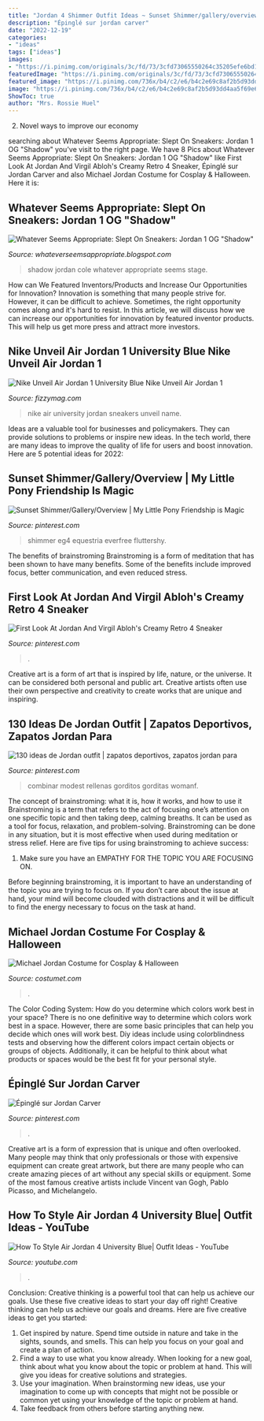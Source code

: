 ```yaml
---
title: "Jordan 4 Shimmer Outfit Ideas ~ Sunset Shimmer/gallery/overview"
description: "Épinglé sur jordan carver"
date: "2022-12-19"
categories:
- "ideas"
tags: ["ideas"]
images:
- "https://i.pinimg.com/originals/3c/fd/73/3cfd73065550264c35205efe6bd1c7fb.png"
featuredImage: "https://i.pinimg.com/originals/3c/fd/73/3cfd73065550264c35205efe6bd1c7fb.png"
featured_image: "https://i.pinimg.com/736x/b4/c2/e6/b4c2e69c8af2b5d93dd4aa5f69e62e1a.jpg"
image: "https://i.pinimg.com/736x/b4/c2/e6/b4c2e69c8af2b5d93dd4aa5f69e62e1a.jpg"
ShowToc: true
author: "Mrs. Rossie Huel"
---
```



2. Novel ways to improve our economy

	

		
searching about Whatever Seems Appropriate: Slept On Sneakers: Jordan 1 OG &quot;Shadow&quot; you've visit to the right page. We have 8 Pics about Whatever Seems Appropriate: Slept On Sneakers: Jordan 1 OG &quot;Shadow&quot; like First Look At Jordan And Virgil Abloh&#039;s Creamy Retro 4 Sneaker, Épinglé sur Jordan Carver and also Michael Jordan Costume for Cosplay &amp; Halloween. Here it is:
		
    
## Whatever Seems Appropriate: Slept On Sneakers: Jordan 1 OG &quot;Shadow&quot;

<img loading=lazy src="https://1.bp.blogspot.com/-vecjlmZI8Zc/U4Vhg9WfuQI/AAAAAAAAALM/VeWx6D49FtE/s1600/shadow+4.jpg" onerror="this.onerror=null;this.src='https://tse3.mm.bing.net/th?id=OIP.6EQM2mSWcxdXYe5K4vVBDAHaJg&amp;pid=15.1';" alt="Whatever Seems Appropriate: Slept On Sneakers: Jordan 1 OG &quot;Shadow&quot;">

_Source: whateverseemsappropriate.blogspot.com_

>shadow jordan cole whatever appropriate seems stage. 

	

How can We Featured Inventors/Products and Increase Our Opportunities for Innovation?
Innovation is something that many people strive for. However, it can be difficult to achieve. Sometimes, the right opportunity comes along and it's hard to resist. In this article, we will discuss how we can increase our opportunities for innovation by featured inventor products. This will help us get more press and attract more investors.

    
## Nike Unveil Air Jordan 1 University Blue Nike Unveil Air Jordan 1

<img loading=lazy src="https://fizzymag.com/uploads/article_photo/file_name/4b43d001-79e8-4ba3-9293-1ac2239f9493/nike-air-jordan-1-sneakers-university-blue-2.jpg" onerror="this.onerror=null;this.src='https://tse1.mm.bing.net/th?id=OIP.gYzzGskAorP5ipECQI-qagHaE7&amp;pid=15.1';" alt="Nike Unveil Air Jordan 1 University Blue Nike Unveil Air Jordan 1">

_Source: fizzymag.com_

>nike air university jordan sneakers unveil name. 

	

Ideas are a valuable tool for businesses and policymakers. They can provide solutions to problems or inspire new ideas. In the tech world, there are many ideas to improve the quality of life for users and boost innovation. Here are 5 potential ideas for 2022: 

    
## Sunset Shimmer/Gallery/Overview | My Little Pony Friendship Is Magic

<img loading=lazy src="https://i.pinimg.com/originals/3c/fd/73/3cfd73065550264c35205efe6bd1c7fb.png" onerror="this.onerror=null;this.src='https://tse3.mm.bing.net/th?id=OIP.Sppk_YJRAeZCgaFnUr8OyAAAAA&amp;pid=15.1';" alt="Sunset Shimmer/Gallery/Overview | My Little Pony Friendship is Magic">

_Source: pinterest.com_

>shimmer eg4 equestria everfree fluttershy. 

	

The benefits of brainstroming
Brainstroming is a form of meditation that has been shown to have many benefits. Some of the benefits include improved focus, better communication, and even reduced stress.

    
## First Look At Jordan And Virgil Abloh&#039;s Creamy Retro 4 Sneaker

<img loading=lazy src="https://i.pinimg.com/736x/b4/c2/e6/b4c2e69c8af2b5d93dd4aa5f69e62e1a.jpg" onerror="this.onerror=null;this.src='https://tse2.mm.bing.net/th?id=OIP.ESOOndahf5KuoxlffQIZsAHaHa&amp;pid=15.1';" alt="First Look At Jordan And Virgil Abloh&#039;s Creamy Retro 4 Sneaker">

_Source: pinterest.com_

>. 

	

Creative art is a form of art that is inspired by life, nature, or the universe. It can be considered both personal and public art. Creative artists often use their own perspective and creativity to create works that are unique and inspiring.

    
## 130 Ideas De Jordan Outfit | Zapatos Deportivos, Zapatos Jordan Para

<img loading=lazy src="https://i.pinimg.com/474x/53/46/6b/53466b99196d0ab1a70f05e40e22f4cf.jpg" onerror="this.onerror=null;this.src='https://tse4.mm.bing.net/th?id=OIP.uWDaiJGpAxFiD1ud-7_EIwAAAA&amp;pid=15.1';" alt="130 ideas de Jordan outfit | zapatos deportivos, zapatos jordan para">

_Source: pinterest.com_

>combinar modest rellenas gorditos gorditas womanf. 

	

The concept of brainstroming: what it is, how it works, and how to use it
Brainstroming is a term that refers to the act of focusing one’s attention on one specific topic and then taking deep, calming breaths. It can be used as a tool for focus, relaxation, and problem-solving. Brainstroming can be done in any situation, but it is most effective when used during meditation or stress relief. Here are five tips for using brainstroming to achieve success:
1. Make sure you have an EMPATHY FOR THE TOPIC YOU ARE FOCUSING ON.

Before beginning brainstroming, it is important to have an understanding of the topic you are trying to focus on. If you don’t care about the issue at hand, your mind will become clouded with distractions and it will be difficult to find the energy necessary to focus on the task at hand.

    
## Michael Jordan Costume For Cosplay &amp; Halloween

<img loading=lazy src="https://www.costumet.com/images/personality/michael-jordan/cover.jpg" onerror="this.onerror=null;this.src='https://tse4.mm.bing.net/th?id=OIP.EeK-7UxTgfE5J0-btaYchAHaDt&amp;pid=15.1';" alt="Michael Jordan Costume for Cosplay &amp; Halloween">

_Source: costumet.com_

>. 

	

The Color Coding System: How do you determine which colors work best in your space?
There is no one definitive way to determine which colors work best in a space. However, there are some basic principles that can help you decide which ones will work best. Diy ideas include using colorblindness tests and observing how the different colors impact certain objects or groups of objects. Additionally, it can be helpful to think about what products or spaces would be the best fit for your personal style.

    
## Épinglé Sur Jordan Carver

<img loading=lazy src="https://i.pinimg.com/736x/d5/e5/60/d5e560d4fd44d669cd1f6834c05ab813.jpg" onerror="this.onerror=null;this.src='https://tse3.mm.bing.net/th?id=OIP.MHiF_dUg-mikffVW3x9s4QHaLG&amp;pid=15.1';" alt="Épinglé sur Jordan Carver">

_Source: pinterest.com_

>. 

	

Creative art is a form of expression that is unique and often overlooked. Many people may think that only professionals or those with expensive equipment can create great artwork, but there are many people who can create amazing pieces of art without any special skills or equipment. Some of the most famous creative artists include Vincent van Gogh, Pablo Picasso, and Michelangelo.

    
## How To Style Air Jordan 4 University Blue| Outfit Ideas - YouTube

<img loading=lazy src="https://i.ytimg.com/vi/4UFDAw6SqaY/maxresdefault.jpg" onerror="this.onerror=null;this.src='https://tse4.mm.bing.net/th?id=OIP.wIulNpNnZ0qHme2zsPaFoQHaEK&amp;pid=15.1';" alt="How To Style Air Jordan 4 University Blue| Outfit Ideas - YouTube">

_Source: youtube.com_

>. 

	

Conclusion: Creative thinking is a powerful tool that can help us achieve our goals. Use these five creative ideas to start your day off right!
Creative thinking can help us achieve our goals and dreams. Here are five creative ideas to get you started: 
1. Get inspired by nature. Spend time outside in nature and take in the sights, sounds, and smells. This can help you focus on your goal and create a plan of action. 
2. Find a way to use what you know already. When looking for a new goal, think about what you know about the topic or problem at hand. This will give you ideas for creative solutions and strategies. 
3. Use your imagination. When brainstorming new ideas, use your imagination to come up with concepts that might not be possible or common yet using your knowledge of the topic or problem at hand. 
4. Take feedback from others before starting anything new.

